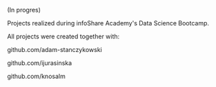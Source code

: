 (In progres)

Projects realized during infoShare Academy's Data Science Bootcamp.

All projects were created together with:

github.com/adam-stanczykowski

github.com/ijurasinska

github.com/knosalm

